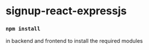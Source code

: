 # signup-react-expressjs

### `npm install`

in backend and frontend to install the required modules

